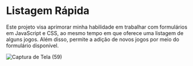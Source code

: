 # Listagem Rápida
Este projeto visa aprimorar minha habilidade em trabalhar com formulários em JavaScript e CSS, ao mesmo tempo em que oferece uma listagem de alguns jogos. Além disso, permite a adição de novos jogos por meio do formulário disponível.

![Captura de Tela (59)](https://github.com/BrunoC2711/ListagemR-pida/assets/84027409/ca72a456-f6da-45ad-acb6-cf7ff68a1665)
